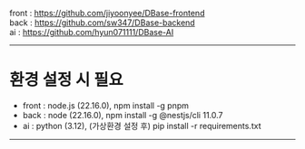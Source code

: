 front : https://github.com/jiyoonyee/DBase-frontend   
back : https://github.com/sw347/DBase-backend   
ai : https://github.com/hyun071111/DBase-AI   
   
-------------   
# 환경 설정 시 필요   
- front : node.js (22.16.0), npm install -g pnpm   
- back : node (22.16.0), npm install -g @nestjs/cli 11.0.7   
- ai : python (3.12), (가상환경 설정 후) pip install -r requirements.txt   
-------------   